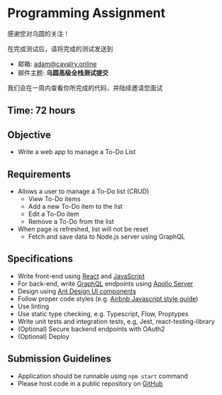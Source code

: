 # Programming Assignment

感谢您对乌圆的关注！

在完成测试后，请将完成的测试发送到

- 邮箱: adam@cavalry.online
- 邮件主题: **乌圆高级全栈测试提交**

我们会在一周内查看你所完成的代码，并陆续邀请您面试

## Time: 72 hours

## Objective

- Write a web app to manage a To-Do List

## Requirements

- Allows a user to manage a To-Do list (CRUD)
  - View To-Do items
  - Add a new To-Do item to the list
  - Edit a To-Do item
  - Remove a To-Do from the list
- When page is refreshed, list will not be reset
  - Fetch and save data to Node.js server using GraphQL

## Specifications

- Write front-end using [React](https://zh-hans.reactjs.org/docs/getting-started.html) and [JavaScript](https://developer.mozilla.org/zh-CN/docs/Web/JavaScript)
- For back-end, write [GraphQL](https://graphql.cn/learn/) endpoints using [Apollo Server](https://www.apollographql.com/docs/apollo-server/)
- Design using [Ant Design UI components](https://ant.design/index-cn)
- Follow proper code styles (e.g. [Airbnb Javascript style guide](https://github.com/lin-123/javascript))
- Use linting
- Use static type checking, e.g. Typescript, Flow, Proptypes
- Write unit tests and integration tests, e.g, Jest, react-testing-library
- (Optional) Secure backend endpoints with OAuth2
- (Optional) Deploy

## Submission Guidelines

- Application should be runnable using `npm start` command
- Please host code in a public repository on [GitHub](https://github.com/)
